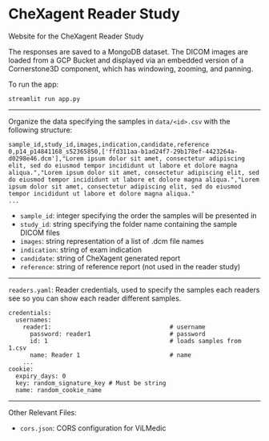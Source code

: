 # CheXagent Reader Study

Website for the CheXagent Reader Study

The responses are saved to a MongoDB dataset. The DICOM images are loaded from a GCP Bucket and displayed via an
embedded version of a Cornerstone3D component, which has windowing, zooming, and panning.

To run the app:

```
streamlit run app.py
```

--------------
Organize the data specifying the samples in ```data/<id>.csv``` with the following structure:

```
sample_id,study_id,images,indication,candidate,reference
0,p14_p14841168_s52365850,['ffd311aa-b1ad24f7-29b178ef-4423264a-d0298e46.dcm'],"Lorem ipsum dolor sit amet, consectetur adipiscing elit, sed do eiusmod tempor incididunt ut labore et dolore magna aliqua.","Lorem ipsum dolor sit amet, consectetur adipiscing elit, sed do eiusmod tempor incididunt ut labore et dolore magna aliqua.","Lorem ipsum dolor sit amet, consectetur adipiscing elit, sed do eiusmod tempor incididunt ut labore et dolore magna aliqua."
...
```

- ```sample_id```: integer specifying the order the samples will be presented in
- ```study_id```: string specifying the folder name containing the sample DICOM files
- ```images```: string representation of a list of .dcm file names
- ```indication```: string of exam indication
- ```candidate```: string of CheXagent generated report
- ```reference```: string of reference report (not used in the reader study)

--------------
```readers.yaml```: Reader credentials, used to specify the samples each readers see so you can show each reader
different samples.

```
credentials:
  usernames:
    reader1:                                 # username
      password: reader1                      # password
      id: 1                                  # loads samples from 1.csv
      name: Reader 1                         # name
    ...
cookie:
  expiry_days: 0
  key: random_signature_key # Must be string
  name: random_cookie_name
```

--------------
Other Relevant Files:

- ```cors.json```: CORS configuration for ViLMedic